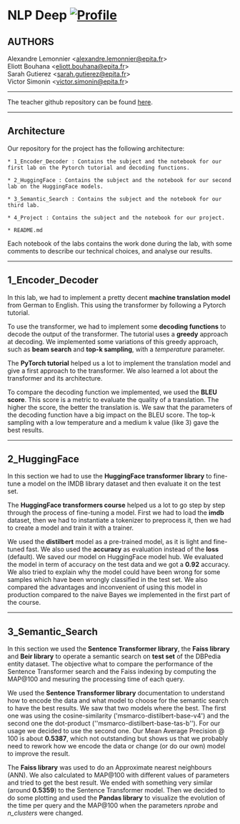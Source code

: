 # NLP Deep [![Profile][title-img]][profile]

[title-img]:https://img.shields.io/badge/-SCIA--PRIME-red
[profile]:https://github.com/bictole

## AUTHORS
Alexandre Lemonnier \<alexandre.lemonnier@epita.fr\>\
Eliott Bouhana \<eliott.bouhana@epita.fr\> \
Sarah Gutierez \<sarah.gutierez@epita.fr\> \
Victor Simonin \<victor.simonin@epita.fr\>

---

The teacher github repository can be found
[here](https://github.com/mvonwyl/epita/tree/master/NLP/2022).

---

## Architecture

Our repository for the project has the following architecture:

```
* 1_Encoder_Decoder : Contains the subject and the notebook for our first lab on the Pytorch tutorial and decoding functions.

* 2_HuggingFace : Contains the subject and the notebook for our second lab on the HuggingFace models.

* 3_Semantic_Search : Contains the subject and the notebook for our third lab.

* 4_Project : Contains the subject and the notebook for our project.

* README.md
```

Each notebook of the labs contains the work done during the lab, with some
comments to  describe our technical choices, and analyse our results.

---

## 1_Encoder_Decoder

In this lab, we had to implement a pretty decent **machine translation model** from German to English. This using the transformer by following a Pytorch tutorial.

To use the transformer, we had to implement some **decoding functions** to decode the output of the transformer.
The tutorial uses a **greedy** approach at decoding. We implemented some variations of this greedy approach, such as **beam search** and **top-k sampling**, with a *temperature* parameter.

The **PyTorch tutorial** helped us a lot to implement the translation model and give a first approach to the transformer. We also learned a lot about the transformer and its architecture.

To compare the decoding function we implemented, we used the **BLEU score**. This score is a metric to evaluate the quality of a translation. The higher the score, the better the translation is. We saw
that the parameters of the decoding function have a big impact on the BLEU score. The top-k sampling with a low temperature and a medium k value (like 3) gave the best results. 

---

## 2_HuggingFace

In this section we had to use the **HuggingFace transformer library** to
fine-tune a model on the IMDB library dataset and then evaluate it on the test
set.

The **HuggingFace transformers course** helped us a lot to go step by step
through the process of fine-tuning a model. First we had to load the **imdb**
dataset, then we had to instantiate a tokenizer to preprocess it, then we had to
create a model and train it with a trainer. 

We used the **distilbert** model as a pre-trained model, as it is light and
fine-tuned fast. We also used the **accuracy** as evaluation instead of the
**loss** (default). We saved our model on HuggingFace model hub. We evaluated
the model in term of accuracy on the test data and we got a **0.92** accuracy.
We also tried to explain why the model could have been wrong for some samples
which have been wrongly classified in the test set. We also compared the
advantages and inconvenient of using this model in production compared to the
naive Bayes we implemented in the first part of the course.

---

## 3_Semantic_Search

In this section we used the **Sentence Transformer library**, the **Faiss library** and
**Beir library** to operate a semantic search on **test set** of the DBPedia
entity dataset. The objective what to compare the performance of the Sentence
Transformer search and the Faiss indexing by computing the MAP@100 and mesuring
the processing time of each query.

We used the **Sentence Transformer library** documentation to understand how to
encode the data and what model to choose for the semantic search to have the
best results. We saw that two models where the best. The first one was using the
cosine-similarity ('msmarco-distilbert-base-v4') and the second one the
dot-product (''msmarco-distilbert-base-tas-b''). For our usage we decided to use
the second one. Our Mean Average Precision @ 100 is about **0.5387**, which not
outstanding but shows us that we probably need to rework how we encode the data
or change (or do our own) model to improve the result. 

The **Faiss library** was used to do an Approximate nearest neighbours (ANN). We
also calculated to MAP@100 with different values of parameters and tried to get
the best result. We ended with something very similar (around **0.5359**) to the
Sentence Transformer model. Then we decided to do some plotting and used the
**Pandas library** to visualize the evolution of the time per query and the
MAP@100 when the parameters *nprobe* and *n_clusters* were changed.